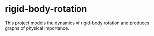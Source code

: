 # rigid-body-rotation
This project models the dynamics of rigid-body rotation and produces graphs of physical importance.
